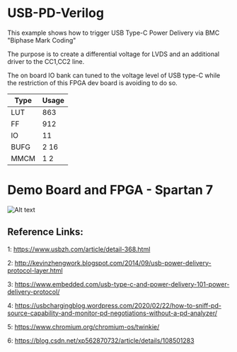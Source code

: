 # USB-PD-Verilog

This example shows how to trigger USB Type-C Power Delivery via BMC "Biphase Mark Coding"

The purpose is to create a differential voltage for LVDS and an additional driver to the CC1,CC2 line.

The on board IO bank can tuned to the voltage level of USB type-C while the restriction of this FPGA dev board is avoiding to do so.

| Type	| Usage |
|-------|-------|
| LUT	| 863	|
| FF	| 912	|
| IO	| 11	|
| BUFG	| 2	16	|
| MMCM	| 1	2	|

# Demo Board and FPGA - Spartan 7

![Alt text](image/demo.JPG?raw=true "Title")

## Reference Links:
1: https://www.usbzh.com/article/detail-368.html

2: http://kevinzhengwork.blogspot.com/2014/09/usb-power-delivery-protocol-layer.html

3: https://www.embedded.com/usb-type-c-and-power-delivery-101-power-delivery-protocol/

4: https://usbchargingblog.wordpress.com/2020/02/22/how-to-sniff-pd-source-capability-and-monitor-pd-negotiations-without-a-pd-analyzer/

5: https://www.chromium.org/chromium-os/twinkie/

6: https://blog.csdn.net/xp562870732/article/details/108501283
